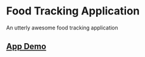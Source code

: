 # Food Tracking Application

An utterly awesome food tracking application

## [App Demo](https://fathomless-crag-11788.herokuapp.com/)
